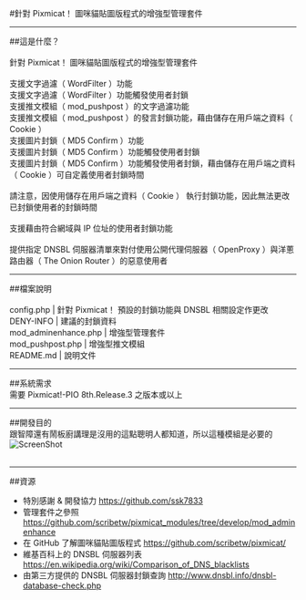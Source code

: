#針對 Pixmicat！ 圖咪貓貼圖版程式的增強型管理套件  
***
##這是什麼？  
<br>
針對 Pixmicat！ 圖咪貓貼圖版程式的增強型管理套件  
<br>
支援文字過濾（ WordFilter ）功能  
支援文字過濾（ WordFilter ）功能觸發使用者封鎖  
支援推文模組（ mod_pushpost ）的文字過濾功能  
支援推文模組（ mod_pushpost ）的發言封鎖功能，藉由儲存在用戶端之資料（ Cookie ）  
支援圖片封鎖（ MD5 Confirm ）功能  
支援圖片封鎖（ MD5 Confirm ）功能觸發使用者封鎖  
支援圖片封鎖（ MD5 Confirm ）功能觸發使用者封鎖，藉由儲存在用戶端之資料（ Cookie ）可自定義使用者封鎖時間  
<br>
請注意，因使用儲存在用戶端之資料（ Cookie ） 執行封鎖功能，因此無法更改已封鎖使用者的封鎖時間  
<br>
支援藉由符合網域與 IP 位址的使用者封鎖功能  
<br>
提供指定 DNSBL 伺服器清單來對付使用公開代理伺服器（ OpenProxy ）與洋蔥路由器（ The Onion Router ）的惡意使用者  
***
##檔案說明  
<br>
config.php | 針對 Pixmicat！ 預設的封鎖功能與 DNSBL 相關設定作更改  
DENY-INFO | 建議的封鎖資料  
mod_adminenhance.php | 增強型管理套件  
mod_pushpost.php | 增強型推文模組  
README.md | 說明文件  
***
##系統需求
<br>
需要 Pixmicat!-PIO 8th.Release.3 之版本或以上  
***
##開發目的
<br>
跟智障還有鬧板廚講理是沒用的這點聰明人都知道，所以這種模組是必要的  
![ScreenShot](http://i.imgur.com/uVkyMfN.gif)  
<br>
***
##資源
- 特別感謝 & 開發協力 https://github.com/ssk7833<br>
- 管理套件之參照 https://github.com/scribetw/pixmicat_modules/tree/develop/mod_adminenhance  
- 在 GitHub 了解圖咪貓貼圖版程式 https://github.com/scribetw/pixmicat/  
- 維基百科上的 DNSBL 伺服器列表 https://en.wikipedia.org/wiki/Comparison_of_DNS_blacklists 
- 由第三方提供的 DNSBL 伺服器封鎖查詢 http://www.dnsbl.info/dnsbl-database-check.php